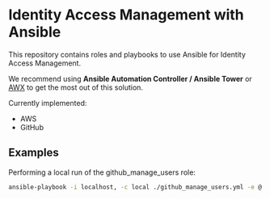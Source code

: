 # Identity Access Management with Ansible

This repository contains roles and playbooks to use Ansible for Identity Access Management. 

We recommend using **Ansible Automation Controller / Ansible Tower** or [AWX](https://github.com/ansible/awx) to get the most out of this solution. 

Currently implemented:
- AWS
- GitHub

## Examples

Performing a local run of the github_manage_users role:

```bash
ansible-playbook -i localhost, -c local ./github_manage_users.yml -e @./github-example.json -e "github_api_url=https://api.github.com github_api_org=<GITHUB_ORG> github_api_token=<GITHUB_API_TOKEN>"
```
